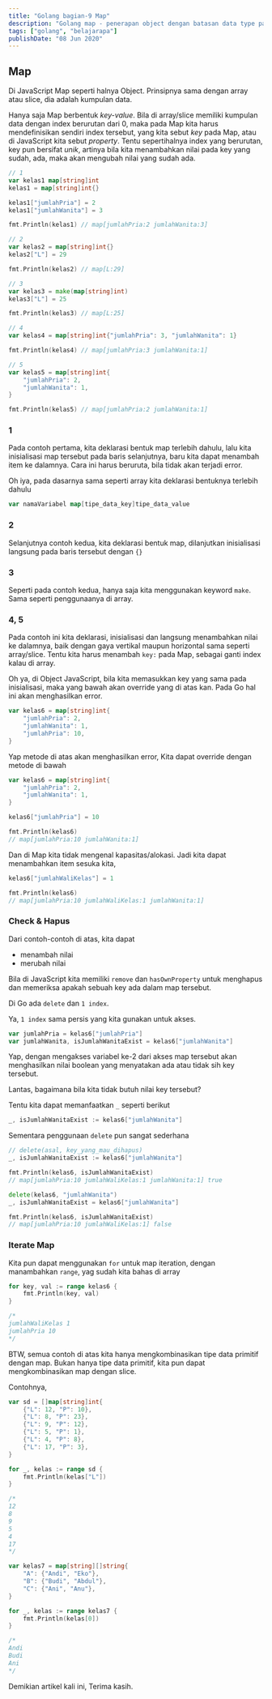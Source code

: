 ```yaml
---
title: "Golang bagian-9 Map"
description: "Golang map - penerapan object dengan batasan data type pada bahasa go"
tags: ["golang", "belajarapa"]
publishDate: "08 Jun 2020"
---
```


## Map

Di JavaScript Map seperti halnya Object.
Prinsipnya sama dengan array atau slice, dia adalah kumpulan data.

Hanya saja Map berbentuk _key-value_. Bila di array/slice memiliki kumpulan data dengan index berurutan dari 0, maka pada Map kita harus mendefinisikan sendiri index tersebut, yang kita sebut _key_ pada Map, atau di JavaScript kita sebut _property_. Tentu sepertihalnya index yang berurutan, key pun bersifat _unik_, artinya bila kita menambahkan nilai pada key yang sudah, ada, maka akan mengubah nilai yang sudah ada.

```go
// 1
var kelas1 map[string]int
kelas1 = map[string]int{}

kelas1["jumlahPria"] = 2
kelas1["jumlahWanita"] = 3

fmt.Println(kelas1) // map[jumlahPria:2 jumlahWanita:3]

// 2
var kelas2 = map[string]int{}
kelas2["L"] = 29

fmt.Println(kelas2) // map[L:29]

// 3
var kelas3 = make(map[string]int)
kelas3["L"] = 25

fmt.Println(kelas3) // map[L:25]

// 4
var kelas4 = map[string]int{"jumlahPria": 3, "jumlahWanita": 1}

fmt.Println(kelas4) // map[jumlahPria:3 jumlahWanita:1]

// 5
var kelas5 = map[string]int{
    "jumlahPria": 2,
    "jumlahWanita": 1,
}

fmt.Println(kelas5) // map[jumlahPria:2 jumlahWanita:1]
```

### 1

Pada contoh pertama, kita deklarasi bentuk map terlebih dahulu, lalu kita inisialisasi map tersebut pada baris selanjutnya, baru kita dapat menambah item ke dalamnya.
Cara ini harus beruruta, bila tidak akan terjadi error.

Oh iya, pada dasarnya sama seperti array kita deklarasi bentuknya terlebih dahulu

```go
var namaVariabel map[tipe_data_key]tipe_data_value
```

### 2

Selanjutnya contoh kedua, kita deklarasi bentuk map, dilanjutkan inisialisasi langsung pada baris tersebut dengan `{}`

### 3

Seperti pada contoh kedua, hanya saja kita menggunakan keyword `make`. Sama seperti penggunaanya di array.

### 4, 5

Pada contoh ini kita deklarasi, inisialisasi dan langsung menambahkan nilai ke dalamnya, baik dengan gaya vertikal maupun horizontal sama seperti array/slice. Tentu kita harus menambah `key:` pada Map, sebagai ganti index kalau di array.

Oh ya, di Object JavaScript, bila kita memasukkan key yang sama pada inisialisasi, maka yang bawah akan override yang di atas kan.
Pada Go hal ini akan menghasilkan error.

```go
var kelas6 = map[string]int{
    "jumlahPria": 2,
    "jumlahWanita": 1,
    "jumlahPria": 10,
}
```

Yap metode di atas akan menghasilkan error,
Kita dapat override dengan metode di bawah

```go
var kelas6 = map[string]int{
    "jumlahPria": 2,
    "jumlahWanita": 1,
}

kelas6["jumlahPria"] = 10

fmt.Println(kelas6)
// map[jumlahPria:10 jumlahWanita:1]
```

Dan di Map kita tidak mengenal kapasitas/alokasi. Jadi kita dapat menambahkan item sesuka kita,

```go
kelas6["jumlahWaliKelas"] = 1

fmt.Println(kelas6)
// map[jumlahPria:10 jumlahWaliKelas:1 jumlahWanita:1]
```

### Check & Hapus

Dari contoh-contoh di atas, kita dapat

- menambah nilai
- merubah nilai

Bila di JavaScript kita memiliki `remove` dan `hasOwnProperty` untuk menghapus dan memeriksa apakah sebuah key ada dalam map tersebut.

Di Go ada `delete` dan `1 index`.

Ya, `1 index` sama persis yang kita gunakan untuk akses.

```go
var jumlahPria = kelas6["jumlahPria"]
var jumlahWanita, isJumlahWanitaExist = kelas6["jumlahWanita"]
```

Yap, dengan mengakses variabel ke-2 dari akses map tersebut akan menghasilkan nilai boolean yang menyatakan ada atau tidak sih key tersebut.

Lantas, bagaimana bila kita tidak butuh nilai key tersebut?

Tentu kita dapat memanfaatkan `_` seperti berikut

```go
_, isJumlahWanitaExist := kelas6["jumlahWanita"]
```

Sementara penggunaan `delete` pun sangat sederhana

```go
// delete(asal, key_yang_mau_dihapus)
_, isJumlahWanitaExist := kelas6["jumlahWanita"]

fmt.Println(kelas6, isJumlahWanitaExist)
// map[jumlahPria:10 jumlahWaliKelas:1 jumlahWanita:1] true

delete(kelas6, "jumlahWanita")
_, isJumlahWanitaExist = kelas6["jumlahWanita"]

fmt.Println(kelas6, isJumlahWanitaExist)
// map[jumlahPria:10 jumlahWaliKelas:1] false
```

### Iterate Map

Kita pun dapat menggunakan `for` untuk map iteration, dengan manambahkan `range`, yag sudah kita bahas di array

```go
for key, val := range kelas6 {
    fmt.Println(key, val)
}

/*
jumlahWaliKelas 1
jumlahPria 10
*/
```

BTW, semua contoh di atas kita hanya mengkombinasikan tipe data primitif dengan map.
Bukan hanya tipe data primitif, kita pun dapat mengkombinasikan map dengan slice.

Contohnya,

```go
var sd = []map[string]int{
    {"L": 12, "P": 10},
    {"L": 8, "P": 23},
    {"L": 9, "P": 12},
    {"L": 5, "P": 1},
    {"L": 4, "P": 8},
    {"L": 17, "P": 3},
}

for _, kelas := range sd {
	fmt.Println(kelas["L"])
}

/*
12
8
9
5
4
17
*/

var kelas7 = map[string][]string{
    "A": {"Andi", "Eko"},
    "B": {"Budi", "Abdul"},
    "C": {"Ani", "Anu"},
}

for _, kelas := range kelas7 {
    fmt.Println(kelas[0])
}

/*
Andi
Budi
Ani
*/
```

Demikian artikel kali ini,
Terima kasih.
